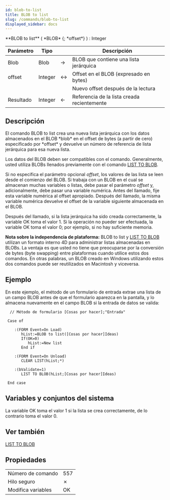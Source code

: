 ```yaml
---
id: blob-to-list
title: BLOB to list
slug: /commands/blob-to-list
displayed_sidebar: docs
---
```


<!--REF #_command_.BLOB to list.Syntax-->**BLOB to list** ( *BLOB* {; *offset*} ) : Integer<!-- END REF-->
<!--REF #_command_.BLOB to list.Params-->
| Parámetro | Tipo |  | Descripción |
| --- | --- | --- | --- |
| Blob | Blob | &#8594;  | BLOB que contiene una lista jerárquica |
| offset | Integer | &#8596;  | Offset en el BLOB (expresado en bytes) |
||| | Nuevo offset después de la lectura |
| Resultado | Integer | &#8592; | Referencia de la lista creada recientemente |

<!-- END REF-->

## Descripción 

<!--REF #_command_.BLOB to list.Summary-->El comando BLOB to list crea una nueva lista jerárquica con los datos almacenados en el BLOB *blob* en el offset de bytes (a partir de cero) especificado por *offset* y devuelve un número de referencia de lista jerárquica para esa nueva lista.<!-- END REF-->

Los datos del BLOB deben ser compatibles con el comando. Generalmente, usted utiliza BLOBs llenados previamente con el comando [LIST TO BLOB](list-to-blob.md "LIST TO BLOB").

Si no especifica el parámetro opcional *offset*, los valores de las lista se leen desde el comienzo del BLOB. Si trabaja con un BLOB en el cual se almacenan muchas variables o listas, debe pasar el parámetro *offset* y, adicionalmente, debe pasar una variable numérica. Antes del llamado, fije esta variable numérica al offset apropiado. Después del llamado, la misma variable numérica devuelve el offset de la variable siguiente almacenada en el BLOB.

Después del llamado, si la lista jerárquica ha sido creada correctamente, la variable OK toma el valor 1\. Si la operación no pueder ser efectuada, la variable OK toma el valor 0; por ejemplo, si no hay suficiente memoria.

**Nota sobre la independencia de plataforma:** BLOB to list y [LIST TO BLOB](list-to-blob.md "LIST TO BLOB") utilizan un formato interno 4D para administrar listas almacenadas en BLOBs. La ventaja es que usted no tiene que preocuparse por la conversión de bytes (byte swapping) entre plataformas cuando utilice estos dos comandos. En otras palabras, un BLOB creado en Windows utilizando estos dos comandos puede ser reutilizados en Macintosh y viceversa.

## Ejemplo 

En este ejemplo, el método de un formulario de entrada extrae una lista de un campo BLOB antes de que el formulario aparezca en la pantalla, y lo almacena nuevamente en el campo BLOB si la entrada de datos se valida:

```4d
  // Método de formulario [Cosas por hacer];"Entrada"
 
 Case of
 
    :(FORM Event=On Load)
       hList:=BLOB to list([Cosas por hacer]Ideas)
       If(OK=0)
          hList:=New list
       End if
 
    :(FORM Event=On Unload)
       CLEAR LIST(hList;*)
 
    :(bValidate=1)
       LIST TO BLOB(hList;[Cosas por hacer]Ideas)
 
 End case
```

## Variables y conjuntos del sistema 

La variable OK toma el valor 1 si la lista se crea correctamente, de lo contrario toma el valor 0.

## Ver también 

[LIST TO BLOB](list-to-blob.md)  

## Propiedades

|  |  |
| --- | --- |
| Número de comando | 557 |
| Hilo seguro | &cross; |
| Modifica variables | OK |


